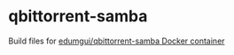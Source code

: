 # qbittorrent-samba
Build files for [edumgui/qbittorrent-samba Docker container](https://hub.docker.com/r/edumgui/qbittorrent-samba/)